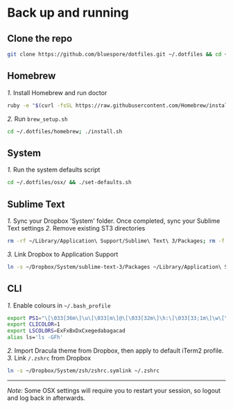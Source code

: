 # Back up and running

## Clone the repo

```sh
git clone https://github.com/bluespore/dotfiles.git ~/.dotfiles && cd ~/.dotfiles
```

## Homebrew

_1._ Install Homebrew and run doctor
```sh
ruby -e "$(curl -fsSL https://raw.githubusercontent.com/Homebrew/install/master/install)"; brew doctor
```
_2._ Run `brew_setup.sh`
```sh
cd ~/.dotfiles/homebrew; ./install.sh
```

## System

_1._ Run the system defaults script
```sh
cd ~/.dotfiles/osx/ && ./set-defaults.sh
```

## Sublime Text

_1._ Sync your Dropbox 'System' folder. Once completed, sync your Sublime Text settings
_2._ Remove existing ST3 directories
```sh
rm -rf ~/Library/Application\ Support/Sublime\ Text\ 3/Packages; rm -f ~/Library/Application\ Support/Sublime\ Text\ 3/Installed\ Packages
```
_3._ Link Dropbox to Application Support
```sh
ln -s ~/Dropbox/System/sublime-text-3/Packages ~/Library/Application\ Support/Sublime\ Text\ 3/Packages; ln -s ~/Dropbox/System/sublime-text-3/Installed\ Packages ~/Library/Application\ Support/Sublime\ Text\ 3/Installed\ Packages
```

## CLI

_1._ Enable colours in `~/.bash_profile`
```sh
export PS1="\[\033[36m\]\u\[\033[m\]@\[\033[32m\]\h:\[\033[33;1m\]\w\[\033[m\]\$ "
export CLICOLOR=1
export LSCOLORS=ExFxBxDxCxegedabagacad
alias ls='ls -GFh'
```
_2._ Import Dracula theme from Dropbox, then apply to default iTerm2 profile.
_3._ Link `/.zshrc` from Dropbox
```sh
ln -s ~/Dropbox/System/zsh/zshrc.symlink ~/.zshrc
```

---

_Note:_ Some OSX settings will require you to restart your session, so logout and log back in afterwards.
